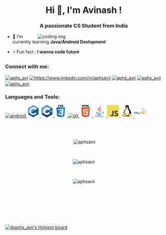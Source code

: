 <h1 align="center">Hi 👋, I'm Avinash !</h1>
<h3 align="center"><b>A passionate CS Student from India</b></h3>

<img src="https://user-images.githubusercontent.com/55389276/140866485-8fb1c876-9a8f-4d6a-98dc-08c4981eaf70.gif"
    alt="coding img" align="right" width="400px">

- 🌱 I’m currently learning **Java/Android Devlopment**

- ⚡ Fun fact : **I wanna code future**

<h3 align="left">Connect with me:</h3>
<p align="left">
    <a href="https://twitter.com/aphs_aviii" target="blank"><img align="center"
            src="https://raw.githubusercontent.com/rahuldkjain/github-profile-readme-generator/master/src/images/icons/Social/twitter.svg"
            alt="aphs_avi" height="30" width="40" /></a>
    <a href="https://www.linkedin.com/in/aphsavii" target="blank"><img
            align="center"
            src="https://raw.githubusercontent.com/rahuldkjain/github-profile-readme-generator/master/src/images/icons/Social/linked-in-alt.svg"
            alt="https://www.linkedin.com/in/aphsavii" height="30" width="40" /></a>
    <a href="https://www.codechef.com/users/aphs_avii" target="blank"><img align="center"
            src="https://cdn.jsdelivr.net/npm/simple-icons@3.1.0/icons/codechef.svg" alt="aphs_avii" height="30"
            width="40" /></a>
    <a href="https://www.hackerrank.com/aphs_avii" target="blank"><img align="center"
            src="https://raw.githubusercontent.com/rahuldkjain/github-profile-readme-generator/master/src/images/icons/Social/hackerrank.svg"
            alt="aphs_avii" height="30" width="40" /></a>
    <a href="https://www.leetcode.com/aphs_avii" target="blank"><img align="center"
            src="https://raw.githubusercontent.com/rahuldkjain/github-profile-readme-generator/master/src/images/icons/Social/leet-code.svg"
            alt="aphs_avii" height="30" width="40" /></a>
</p>

<h3 align="left">Languages and Tools:</h3>
<p align="left"> <a href="https://developer.android.com" target="_blank" rel="noreferrer"> <img
            src="https://www.vectorlogo.zone/logos/android/android-icon.svg"
            alt="android" width="40" height="40" /> </a> <a href="https://www.cprogramming.com/" target="_blank"
        rel="noreferrer"> <img src="https://raw.githubusercontent.com/devicons/devicon/master/icons/c/c-original.svg"
            alt="c" width="40" height="40" /> </a> <a href="https://www.w3schools.com/cpp/" target="_blank"
        rel="noreferrer"> <img
            src="https://raw.githubusercontent.com/devicons/devicon/master/icons/cplusplus/cplusplus-original.svg"
            alt="cplusplus" width="40" height="40" /> </a> <a href="https://www.w3schools.com/css/" target="_blank"
        rel="noreferrer"> <img
            src="https://raw.githubusercontent.com/devicons/devicon/master/icons/css3/css3-original-wordmark.svg"
            alt="css3" width="40" height="40" /> </a> <a href="https://git-scm.com/" target="_blank" rel="noreferrer">
        <img src="https://www.vectorlogo.zone/logos/git-scm/git-scm-icon.svg" alt="git" width="40" height="40" /> </a>
    <a href="https://www.w3.org/html/" target="_blank" rel="noreferrer"> <img
            src="https://raw.githubusercontent.com/devicons/devicon/master/icons/html5/html5-original-wordmark.svg"
            alt="html5" width="40" height="40" /> </a> <a href="https://www.java.com" target="_blank" rel="noreferrer">
        <img src="https://raw.githubusercontent.com/devicons/devicon/master/icons/java/java-original.svg" alt="java"
            width="40" height="40" /> </a> <a href="https://developer.mozilla.org/en-US/docs/Web/JavaScript"
        target="_blank" rel="noreferrer"> <img
            src="https://raw.githubusercontent.com/devicons/devicon/master/icons/javascript/javascript-original.svg"
            alt="javascript" width="40" height="40" /> </a> <a href="https://www.linux.org/" target="_blank"
        rel="noreferrer"> <img
            src="https://raw.githubusercontent.com/devicons/devicon/master/icons/linux/linux-original.svg" alt="linux"
            width="40" height="40" /> </a> <a href="https://www.mysql.com/" target="_blank" rel="noreferrer"> <img
            src="https://raw.githubusercontent.com/devicons/devicon/master/icons/mysql/mysql-original-wordmark.svg"
            alt="mysql" width="40" height="40" /> </a>
   <br><br>   <br><br>    


</p>
<center>
<p align= "center">&nbsp;<img align="center"
        src="https://github-readme-stats.vercel.app/api?username=aphsavii&show_icons=true&locale=en" alt="aphsavii" />
</p>
   <br>

<p align= "center"><img align="center" src="https://github-readme-streak-stats.herokuapp.com/?user=aphsavii&" alt="aphsavii" /></p>
   <br>

<p align= "center"><img align="center"
        src="https://github-readme-stats.vercel.app/api/top-langs?username=aphsavii&show_icons=true&locale=en&layout=compact"
        alt="aphsavii" /></p>


</center>


   <br><br>
   <br><br>
   <br><br>



[![@aphs_avii's Holopin board](https://holopin.io/api/user/board?user=aphs_avii)](https://holopin.io@aphs_avii)
